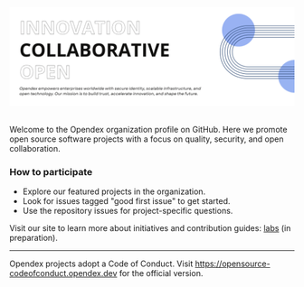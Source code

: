 ![Opendex Open Source](https://github.com/Origonlabs/.github/blob/main/images/github-opendex-community.png)


## 

Welcome to the Opendex organization profile on GitHub. Here we promote open source software projects with a focus on quality, security, and open collaboration.

### How to participate

- Explore our featured projects in the organization.
- Look for issues tagged "good first issue" to get started.
- Use the repository issues for project-specific questions.

Visit our site to learn more about initiatives and contribution guides: [labs](https://labs.opendex.dev) (in preparation).

----

Opendex projects adopt a Code of Conduct. Visit https://opensource-codeofconduct.opendex.dev for the official version.
